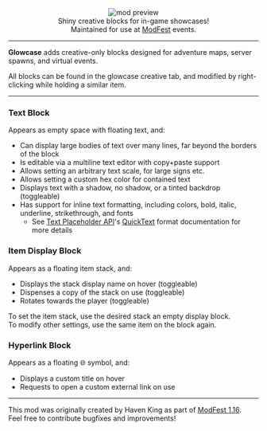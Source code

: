 <!--suppress HtmlDeprecatedTag, XmlDeprecatedElement -->
<center><img alt="mod preview" src="https://cdn.modrinth.com/data/HPdKhYvx/images/4357be2ef78350e44b50b9cdeacddd2335747ec3.png" /></center>

<center>
Shiny creative blocks for in-game showcases!<br/>
Maintained for use at <a href="https://modfest.net">ModFest</a> events.
</center>

---

**Glowcase** adds creative-only blocks designed for adventure maps, server spawns, and virtual events.<br/>

All blocks can be found in the glowcase creative tab, and modified by right-clicking while holding a similar item.

---

### Text Block

Appears as empty space with floating text, and:
- Can display large bodies of text over many lines, far beyond the borders of the block
- Is editable via a multiline text editor with copy+paste support
- Allows setting an arbitrary text scale, for large signs etc.
- Allows setting a custom hex color for contained text
- Displays text with a shadow, no shadow, or a tinted backdrop (toggleable)
- Has support for inline text formatting, including colors, bold, italic, underline, strikethrough, and fonts
  - See [Text Placeholder API](https://modrinth.com/mod/placeholder-api)'s [QuickText](https://placeholders.pb4.eu/user/quicktext/) format documentation for more details

### Item Display Block

Appears as a floating item stack, and:
- Displays the stack display name on hover (toggleable)
- Dispenses a copy of the stack on use (toggleable)
- Rotates towards the player (toggleable)

To set the item stack, use the desired stack an empty display block.<br/>
To modify other settings, use the same item on the block again.

### Hyperlink Block

Appears as a floating 🌐 symbol, and:
- Displays a custom title on hover
- Requests to open a custom external link on use

---

This mod was originally created by Haven King as part of [ModFest 1.16](https://modfest.net/1.16/submissions).<br/>
Feel free to contribute bugfixes and improvements!
